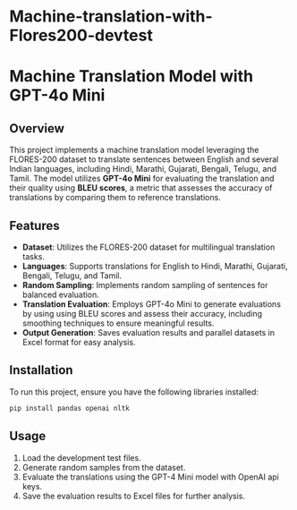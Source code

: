 # Machine-translation-with-Flores200-devtest
# Machine Translation Model with GPT-4o Mini

## Overview
This project implements a machine translation model leveraging the FLORES-200 dataset to translate sentences between English and several Indian languages, including Hindi, Marathi, Gujarati, Bengali, Telugu, and Tamil. The model utilizes **GPT-4o Mini** for evaluating the translation and their quality using **BLEU scores**, a metric that assesses the accuracy of translations by comparing them to reference translations.

## Features
- **Dataset**: Utilizes the FLORES-200 dataset for multilingual translation tasks.
- **Languages**: Supports translations for English to Hindi, Marathi, Gujarati, Bengali, Telugu, and Tamil.
- **Random Sampling**: Implements random sampling of sentences for balanced evaluation.
- **Translation Evaluation**: Employs GPT-4o Mini to generate evaluations by using using BLEU scores and assess their accuracy, including smoothing techniques to ensure meaningful results.
- **Output Generation**: Saves evaluation results and parallel datasets in Excel format for easy analysis.

## Installation
To run this project, ensure you have the following libraries installed:
```bash
pip install pandas openai nltk
```
## Usage
1. Load the development test files.
2. Generate random samples from the dataset.
3. Evaluate the translations using the GPT-4 Mini model with OpenAI api keys.
4. Save the evaluation results to Excel files for further analysis.

